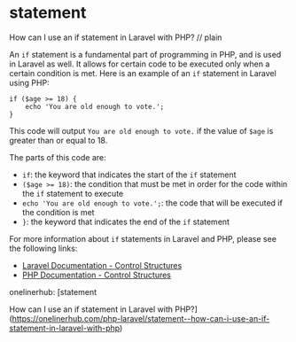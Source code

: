 # statement

How can I use an if statement in Laravel with PHP?
// plain

An `if` statement is a fundamental part of programming in PHP, and is used in Laravel as well. It allows for certain code to be executed only when a certain condition is met. Here is an example of an `if` statement in Laravel using PHP:

```
if ($age >= 18) {
    echo 'You are old enough to vote.';
}
```

This code will output `You are old enough to vote.` if the value of `$age` is greater than or equal to 18.

The parts of this code are:

- `if`: the keyword that indicates the start of the `if` statement
- `($age >= 18)`: the condition that must be met in order for the code within the `if` statement to execute
- `echo 'You are old enough to vote.';`: the code that will be executed if the condition is met
- `}`: the keyword that indicates the end of the `if` statement

For more information about `if` statements in Laravel and PHP, please see the following links:

- [Laravel Documentation - Control Structures](https://laravel.com/docs/5.8/control-structures)
- [PHP Documentation - Control Structures](https://www.php.net/manual/en/control-structures.php)

onelinerhub: [statement

How can I use an if statement in Laravel with PHP?](https://onelinerhub.com/php-laravel/statement--how-can-i-use-an-if-statement-in-laravel-with-php)